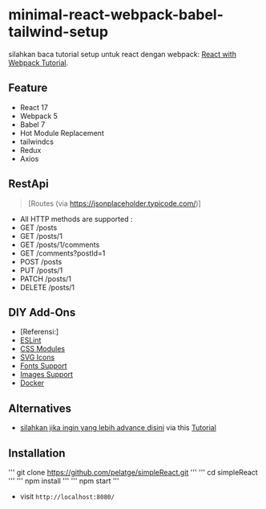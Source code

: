 # minimal-react-webpack-babel-tailwind-setup


silahkan baca tutorial setup untuk react dengan webpack: [React with Webpack Tutorial](https://www.robinwieruch.de/minimal-react-webpack-babel-setup/).


## Feature

- React 17
- Webpack 5
- Babel 7
- Hot Module Replacement
- tailwindcs 
- Redux
- Axios

## RestApi

>[Routes (via https://jsonplaceholder.typicode.com/)]
- All HTTP methods are supported :    
- GET     /posts
- GET     /posts/1
- GET     /posts/1/comments
- GET     /comments?postId=1
- POST    /posts
- PUT     /posts/1
- PATCH   /posts/1
- DELETE  /posts/1

## DIY Add-Ons
- [Referensi:]
- [ESLint](https://www.robinwieruch.de/react-eslint-webpack-babel/)
- [CSS Modules](https://www.robinwieruch.de/react-css-modules/)
- [SVG Icons](https://www.robinwieruch.de/react-svg-icon-components/)
- [Fonts Support](https://www.robinwieruch.de/webpack-font/)
- [Images Support](https://www.robinwieruch.de/webpack-images/)
- [Docker](https://www.robinwieruch.de/docker-react-development)

## Alternatives

- [silahkan jika ingin yang lebih advance disini](https://github.com/rwieruch/advanced-react-webpack-babel-setup) via this [Tutorial](https://www.robinwieruch.de/webpack-advanced-setup-tutorial)

## Installation
'''
 git clone https://github.com/pelatge/simpleReact.git
'''
'''
 cd simpleReact
'''
'''
npm install
'''
'''
 npm start
'''
- visit `http://localhost:8080/`
